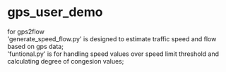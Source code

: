 # gps_user_demo
for gps2flow  
'generate_speed_flow.py'  is designed to estimate traffic speed and flow based on gps data;  
'funtional.py' is for handling speed values over speed limit threshold and calculating degree of congesion values;
